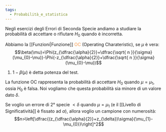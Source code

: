 ```yaml
---
tags:
  - Probabilità_e_statistica
---
```

Negli esercizi degli Errori di Seconda Specie andiamo a studiare la probabilità di accettare o rifiutare $H_{0}$ quando è incorretta.


Abbiamo la [[Funzioni|Funzione]] <font color="#f79646">OC</font> (Operating Charateristic), se $\mu$ è vera:
$$\beta(\mu)=\Phi(z_{\dfrac{\alpha}{2}}+\dfrac{\sqrt{ n }}{\sigma}(\mu_{0}-\mu))-\Phi(-z_{\dfrac{\alpha}{2}}+\dfrac{\sqrt{ n }}{\sigma}(\mu_{0}-\mu))$$
1. $1-\beta(\mu)$ è detta potenza del test.

La funzione OC rappresenta la probabilità di accettare $H_{0}$ quando $\mu=\mu_{1}$, ossia $H_{0}$ è falsa.
Noi vogliamo che questa probabilità sia minore di un valore dato $\delta$.

Se voglio un errore di 2° specie $<\delta$ quando $\mu=\mu_{1}$ (e il [[Livello di Significatività]] è fissato ad $\alpha$), allora voglio un campione con numerosità:
$$n>\left[\dfrac{(z_{\dfrac{\alpha}{2}}+z_{\delta})\sigma}{\mu_{1}-\mu_{0}}\right]^2$$